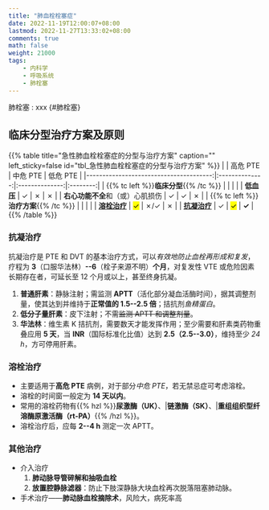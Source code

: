 ```yaml
---
title: "肺血栓栓塞症"
date: 2022-11-19T12:00:07+08:00
lastmod: 2022-11-27T13:33:02+08:00
comments: true
math: false
weight: 21000
tags:
    - 内科学
    - 呼吸系统
    - 肺栓塞
---
```


肺栓塞
: xxx
{#肺栓塞}

<!--more-->

## 临床分型治疗方案及原则

{{% table title="急性肺血栓栓塞症的分型与治疗方案" caption="" left_sticky=false id="tbl_急性肺血栓栓塞症的分型与治疗方案" %}}
|                                        |    高危 PTE    |    中危 PTE    | 低危 PTE |
|---------------------------------------:|:--------------:|:--------------:|:--------:|
| {{% tc left %}}**临床分型**{{% /tc %}} |                |                |          |
|                             **低血压** |        ✓       |        ✗       |     ✗    |
|       **右心功能不全**和（或）心肌损伤 |        ✓       |        ✓       |     ✗    |
| {{% tc left %}}**治疗方案**{{% /tc %}} |                |                |          |
|              [**溶栓治疗**](#溶栓治疗) | <mark>✓</mark> |       ✗/✓      |     ✗    |
|              [**抗凝治疗**](#抗凝治疗) |        ✓       | <mark>✓</mark> |   **✓**  |
{{% /table %}}

### 抗凝治疗

抗凝治疗是 PTE 和 DVT 的基本治疗方式，可以*有效地防止血栓再形成和复发*，疗程为 **3**（口服华法林）**--6**（栓子来源不明）**个月**，对复发性 VTE 或危险因素长期存在者，可延长至 12 个月或以上，甚至终身抗凝。

1. **普通肝素**：静脉注射；需监测 **APTT**（活化部分凝血活酶时间），据其调整剂量，使其达到并维持于**正常值的 1.5--2.5 倍**；拮抗剂*鱼精蛋白*。
2. **低分子量肝素**：皮下注射；不需~~监测 APTT 和调整剂量~~。
3. **华法林**：维生素 K 拮抗剂，需要数天才能发挥作用；至少需要和肝素类药物重叠应用 **5 天**，当 **INR**（国际标准化比值）达到 **2.5（2.5--3.0）**，维持至少 *24 h*，方可停用肝素。

### 溶栓治疗

- 主要适用于**高危 PTE** 病例，对于部分*中危 PTE*，若无禁忌症可考虑溶栓。
- 溶栓的时间窗一般定为 **14 天以内**。
- 常用的溶栓药物有{{% hzl %}}**尿激酶（UK）**、|**链激酶（SK）**、|**重组组织型纤溶酶原激活酶（rt-PA）**{{% /hzl %}}。
- 溶栓治疗后，应每 **2--4 h** 测定一次 APTT。

### 其他治疗

- 介入治疗
    1. **肺动脉导管碎解和抽吸血栓**
    2. **放置腔静脉滤器**：防止下肢深静脉大块血栓再次脱落阻塞肺动脉。
- 手术治疗——**肺动脉血栓摘除术**，风险大，病死率高
